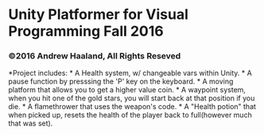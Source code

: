 <h1>Unity Platformer for Visual Programming Fall 2016</h1>
<h3>©2016 Andrew Haaland, All Rights Reseved</h3>
*Project includes:
    * A Health system, w/ changeable vars within Unity.
    * A pause function by presssing the 'P' key on the keyboard.
    * A moving platform that allows you to get a higher value coin.
    * A waypoint system, when you hit one of the gold stars, you will start back at that position if you die.
    * A flamethrower that uses the weapon's code.
    * A "Health potion" that when picked up, resets the health of the player back to full(however much that was set).
